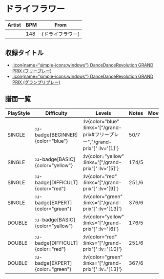 # ドライフラワー

|Artist|BPM|From|
|------|---|----|
||148|(ドライフラワー)|

## 収録タイトル

- [ :icon{name="simple-icons:windows"} DanceDanceRevolution GRAND PRIX (フリープレー)](/grand-prix#フリープレー)
- [ :icon{name="simple-icons:windows"} DanceDanceRevolution GRAND PRIX (グランプリプレー)](/grand-prix)

## 譜面一覧

|PlayStyle|Difficulty|Levels|Notes|Movie|
|---------|----------|------|-----|-----|
|SINGLE| :u-badge[BEGINNER]{color="blue"} | :lv{color="blue" :links='["/grand-prix#フリープレー","/grand-prix"]' :lv='[1]'} |50/7||
|SINGLE| :u-badge[BASIC]{color="yellow"} | :lv{color="yellow" :links='["/grand-prix"]' :lv='[5]'} |174/5||
|SINGLE| :u-badge[DIFFICULT]{color="red"} | :lv{color="red" :links='["/grand-prix"]' :lv='[9]'} |251/6||
|SINGLE| :u-badge[EXPERT]{color="green"} | :lv{color="green" :links='["/grand-prix"]' :lv='[13]'} |376/6||
|DOUBLE| :u-badge[BASIC]{color="yellow"} | :lv{color="yellow" :links='["/grand-prix"]' :lv='[6]'} |176/5||
|DOUBLE| :u-badge[DIFFICULT]{color="red"} | :lv{color="red" :links='["/grand-prix"]' :lv='[10]'} |251/6||
|DOUBLE| :u-badge[EXPERT]{color="green"} | :lv{color="green" :links='["/grand-prix"]' :lv='[13]'} |367/6||
